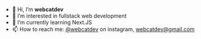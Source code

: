 - 👋 Hi, I’m **webcatdev**
- 👀 I’m interested in fullstack web development
- 🌱 I’m currently learning Next.JS
- 📫 How to reach me: [@webcatdev](https://www.instagram.com/webcatdev/) on instagram, webcatdev@gmail.com

